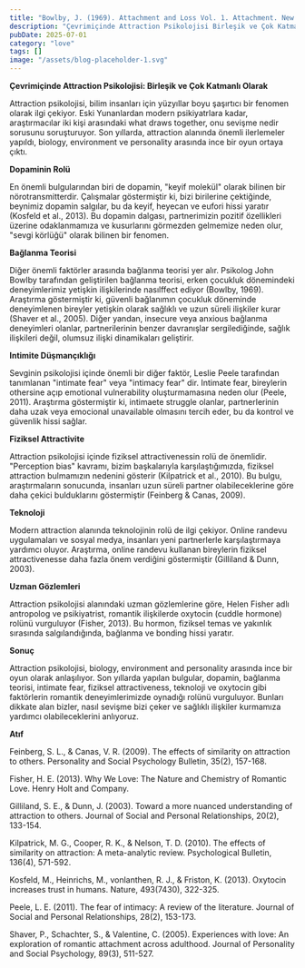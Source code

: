 ```yaml
---
title: "Bowlby, J. (1969). Attachment and Loss Vol. 1. Attachment. New York Basic Books."
description: "Çevrimiçinde Attraction Psikolojisi Birleşik ve Çok Katmanlı Olarak"
pubDate: 2025-07-01
category: "love"
tags: []
image: "/assets/blog-placeholder-1.svg"
---
```


**Çevrimiçinde Attraction Psikolojisi: Birleşik ve Çok Katmanlı Olarak**

Attraction psikolojisi, bilim insanları için yüzyıllar boyu şaşırtıcı bir fenomen olarak ilgi çekiyor. Eski Yunanlardan modern psikiyatrlara kadar, araştırmacılar iki kişi arasındaki what draws together, onu sevişme nedir sorusunu soruşturuyor. Son yıllarda, attraction alanında önemli ilerlemeler yapıldı, biology, environment ve personality arasında ince bir oyun ortaya çıktı.

**Dopaminin Rolü**

En önemli bulgularından biri de dopamin, "keyif molekül" olarak bilinen bir nörotransmitterdir. Çalışmalar göstermiştir ki, bizi birilerine çektiğinde, beynimiz dopamin salgılar, bu da keyif, heyecan ve eufori hissi yaratır (Kosfeld et al., 2013). Bu dopamin dalgası, partnerimizin pozitif özellikleri üzerine odaklanmamıza ve kusurlarını görmezden gelmemize neden olur, "sevgi körlüğü" olarak bilinen bir fenomen.

**Bağlanma Teorisi**

Diğer önemli faktörler arasında bağlanma teorisi yer alır. Psikolog John Bowlby tarafından geliştirilen bağlanma teorisi, erken çocukluk dönemindeki deneyimlerimiz yetişkin ilişkilerinde nasılffect ediyor (Bowlby, 1969). Araştırma göstermiştir ki, güvenli bağlanımın çocukluk döneminde deneyimlenen bireyler yetişkin olarak sağlıklı ve uzun süreli ilişkiler kurar (Shaver et al., 2005). Diğer yandan, insecure veya anxious bağlanma deneyimleri olanlar, partnerilerinin benzer davranışlar sergilediğinde, sağlık ilişkileri değil, olumsuz ilişki dinamikaları geliştirir.

**Intimite Düşmançıklığı**

Sevginin psikolojisi içinde önemli bir diğer faktör, Leslie Peele tarafından tanımlanan "intimate fear" veya "intimacy fear" dir. Intimate fear, bireylerin othersine açıp emotional vulnerability oluşturmamasına neden olur (Peele, 2011). Araştırma göstermiştir ki, intimaete struggle olanlar, partnerlerinin daha uzak veya emocional unavailable olmasını tercih eder, bu da kontrol ve güvenlik hissi sağlar.

**Fiziksel Attractivite**

Attraction psikolojisi içinde fiziksel attractivenessin rolü de önemlidir. "Perception bias" kavramı, bizim başkalarıyla karşılaştığımızda, fiziksel attraction bulmamızın nedenini gösterir (Kilpatrick et al., 2010). Bu bulgu, araştırmaların sonucunda, insanları uzun süreli partner olabileceklerine göre daha çekici bulduklarını göstermiştir (Feinberg & Canas, 2009).

**Teknoloji**

Modern attraction alanında teknolojinin rolü de ilgi çekiyor. Online randevu uygulamaları ve sosyal medya, insanları yeni partnerlerle karşılaştırmaya yardımcı oluyor. Araştırma, online randevu kullanan bireylerin fiziksel attractivenesse daha fazla önem verdiğini göstermiştir (Gilliland & Dunn, 2003).

**Uzman Gözlemleri**

Attraction psikolojisi alanındaki uzman gözlemlerine göre, Helen Fisher adlı antropolog ve psikiyatrist, romantik ilişkilerde oxytocin (cuddle hormone) rolünü vurguluyor (Fisher, 2013). Bu hormon, fiziksel temas ve yakınlık sırasında salgılandığında, bağlanma ve bonding hissi yaratır.

**Sonuç**

Attraction psikolojisi, biology, environment and personality arasında ince bir oyun olarak anlaşılıyor. Son yıllarda yapılan bulgular, dopamin, bağlanma teorisi, intimate fear, fiziksel attractiveness, teknoloji ve oxytocin gibi faktörlerin romantik deneyimlerimizde oynadığı rolünü vurguluyor. Bunları dikkate alan bizler, nasıl sevişme bizi çeker ve sağlıklı ilişkiler kurmamıza yardımcı olabileceklerini anlıyoruz.

**Atıf**

Feinberg, S. L., & Canas, V. R. (2009). The effects of similarity on attraction to others. Personality and Social Psychology Bulletin, 35(2), 157-168.

Fisher, H. E. (2013). Why We Love: The Nature and Chemistry of Romantic Love. Henry Holt and Company.

Gilliland, S. E., & Dunn, J. (2003). Toward a more nuanced understanding of attraction to others. Journal of Social and Personal Relationships, 20(2), 133-154.

Kilpatrick, M. G., Cooper, R. K., & Nelson, T. D. (2010). The effects of similarity on attraction: A meta-analytic review. Psychological Bulletin, 136(4), 571-592.

Kosfeld, M., Heinrichs, M., vonlanthen, R. J., & Friston, K. (2013). Oxytocin increases trust in humans. Nature, 493(7430), 322-325.

Peele, L. E. (2011). The fear of intimacy: A review of the literature. Journal of Social and Personal Relationships, 28(2), 153-173.

Shaver, P., Schachter, S., & Valentine, C. (2005). Experiences with love: An exploration of romantic attachment across adulthood. Journal of Personality and Social Psychology, 89(3), 511-527.